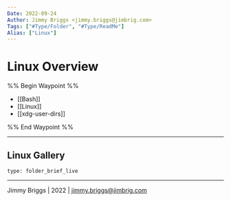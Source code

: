 ```yaml
---
Date: 2022-09-24
Author: Jimmy Briggs <jimmy.briggs@jimbrig.com>
Tags: ["#Type/Folder", "#Type/ReadMe"]
Alias: ["Linux"]
---
```


# Linux Overview

%% Begin Waypoint %%
- [[Bash]]
- [[Linux]]
- [[xdg-user-dirs]]

%% End Waypoint %%

***

## Linux Gallery

 
```ccard
type: folder_brief_live
```
 

***

Jimmy Briggs | 2022 | <jimmy.briggs@jimbrig.com>



